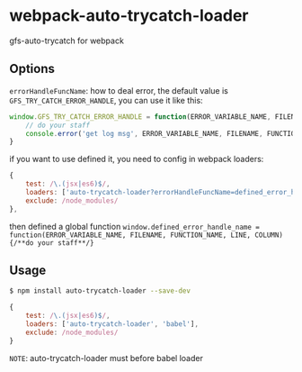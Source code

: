 # webpack-auto-trycatch-loader
gfs-auto-trycatch for webpack

## Options
`errorHandleFuncName`: how to deal error, the default value is `GFS_TRY_CATCH_ERROR_HANDLE`,
you can use it like this:
```javascript
window.GFS_TRY_CATCH_ERROR_HANDLE = function(ERROR_VARIABLE_NAME, FILENAME, FUNCTION_NAME, LINE, COLUMN){
    // do your staff
    console.error('get log msg', ERROR_VARIABLE_NAME, FILENAME, FUNCTION_NAME, LINE, COLUMN)
}
```
if you want to use defined it, you need to config in webpack loaders:
```javascript
{
    test: /\.(jsx|es6)$/,
    loaders: ['auto-trycatch-loader?errorHandleFuncName=defined_error_handle_name', 'babel'],
    exclude: /node_modules/
},
```
then defined a global function `window.defined_error_handle_name = function(ERROR_VARIABLE_NAME, FILENAME, FUNCTION_NAME, LINE, COLUMN){/**do your staff**/}`

## Usage
```bash
$ npm install auto-trycatch-loader --save-dev
```

```javascript
{
    test: /\.(jsx|es6)$/,
    loaders: ['auto-trycatch-loader', 'babel'],
    exclude: /node_modules/
}
```
`NOTE`: auto-trycatch-loader must before babel loader